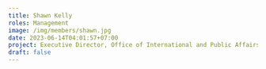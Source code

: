 ```yaml
---
title: Shawn Kelly
roles: Management
image: /img/members/shawn.jpg
date: 2023-06-14T04:01:57+07:00
project: Executive Director, Office of International and Public Affairs
draft: false
---
```


